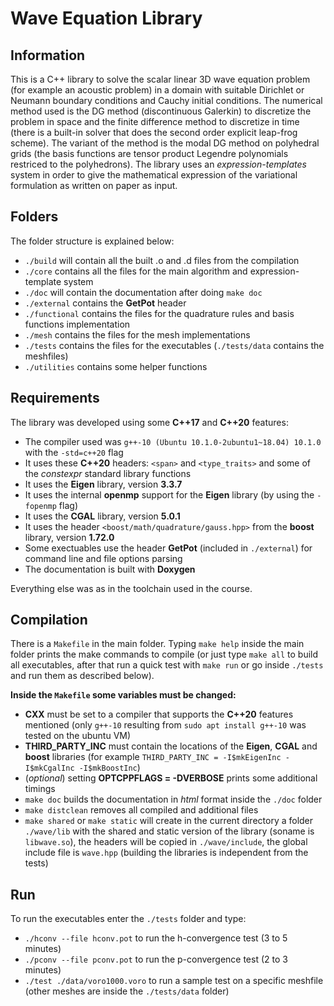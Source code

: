 # Wave Equation Library

## Information
This is a C++ library to solve the scalar linear 3D wave equation problem (for example an acoustic problem) in a domain with suitable Dirichlet or Neumann boundary conditions and Cauchy initial conditions. The numerical method used is the DG method (discontinuous Galerkin) to discretize the problem in space and the finite difference method to discretize in time (there is a built-in solver that does the second order explicit leap-frog scheme). The variant of the method is the modal DG method on polyhedral grids (the basis functions are tensor product Legendre polynomials restriced to the polyhedrons).
The library uses an *expression-templates* system in order to give the mathematical expression of the variational formulation as written on paper as input.

## Folders
The folder structure is explained below:

* `./build` will contain all the built .o and .d files from the compilation
* `./core` contains all the files for the main algorithm and expression-template system
* `./doc` will contain the documentation after doing `make doc`
* `./external` contains the **GetPot** header
* `./functional` contains the  files for the quadrature rules and basis functions implementation
* `./mesh` contains the files for the mesh implementations
* `./tests` contains the files for the executables (`./tests/data` contains the meshfiles)
* `./utilities` contains some helper functions

## Requirements
The library was developed using some **C++17** and **C++20** features:

* The compiler used was `g++-10 (Ubuntu 10.1.0-2ubuntu1~18.04) 10.1.0` with the `-std=c++20` flag
* It uses these **C++20** headers: `<span>` and `<type_traits>` and some of the *constexpr* standard library functions
* It uses the **Eigen** library, version **3.3.7**
* It uses the internal **openmp** support for the **Eigen** library (by using the `-fopenmp` flag)
* It uses the **CGAL** library, version **5.0.1**
* It uses the header `<boost/math/quadrature/gauss.hpp>` from the **boost** library, version **1.72.0**
* Some exectuables use the header **GetPot** (included in `./external`) for command line and file options parsing
* The documentation is built with **Doxygen**

Everything else was as in the toolchain used in the course.

## Compilation
There is a `Makefile` in the main folder. Typing `make help` inside the main folder prints the make commands to compile (or just type `make all` to build all executables, after that run a quick test with `make run` or go inside `./tests` and run them as described below). 

**Inside the `Makefile` some variables must be changed:**

* **CXX** must be set to a compiler that supports the **C++20** features mentioned (only `g++-10` resulting from `sudo apt install g++-10` was tested on the ubuntu VM)
* **THIRD_PARTY_INC** must contain the locations of the **Eigen**, **CGAL** and **boost** libraries (for example `THIRD_PARTY_INC = -I$mkEigenInc -I$mkCgalInc -I$mkBoostInc`)
* (*optional*) setting **OPTCPPFLAGS = -DVERBOSE** prints some additional timings 
* `make doc` builds the documentation in *html* format inside the `./doc` folder
* `make distclean` removes all compiled and additional files
* `make shared` or `make static` will create in the current directory a folder `./wave/lib` with the shared and static version of the library (soname is `libwave.so`), the headers will be copied in `./wave/include`, the global include file is `wave.hpp` (building the libraries is independent from the tests)

## Run
To run the executables enter the `./tests` folder and type:

* `./hconv --file hconv.pot` to run the h-convergence test (3 to 5 minutes)
* `./pconv --file pconv.pot` to run the p-convergence test (2 to 3 minutes)
* `./test ./data/voro1000.voro` to run a sample test on a specific meshfile (other meshes are inside the `./tests/data` folder)